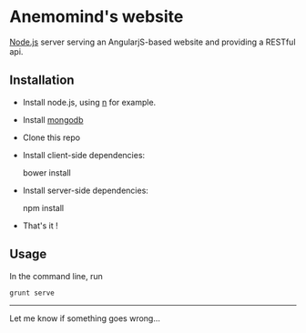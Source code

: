 # Anemomind's website

[Node.js](http://nodejs.org) server serving an AngularjS-based website and providing a RESTful api.


## Installation

- Install node.js, using [n](https://github.com/visionmedia/n) for example.
- Install [mongodb](http://docs.mongodb.org/manual/installation/)
- Clone this repo
- Install client-side dependencies:

	bower install

- Install server-side dependencies:

	npm install

- That's it !


## Usage

In the command line, run

	grunt serve

***

Let me know if something goes wrong...
